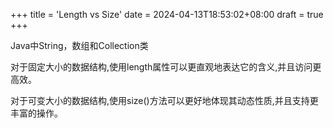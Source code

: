 +++
title = 'Length vs Size'
date = 2024-04-13T18:53:02+08:00
draft = true
+++

Java中String，数组和Collection类

对于固定大小的数据结构,使用length属性可以更直观地表达它的含义,并且访问更高效。

对于可变大小的数据结构,使用size()方法可以更好地体现其动态性质,并且支持更丰富的操作。

